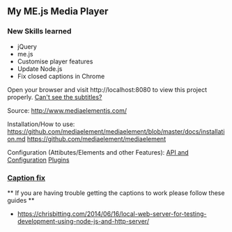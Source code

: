 ## My ME.js Media Player

### New Skills learned
- jQuery
- me.js
- Customise player features
- Update Node.js
- Fix closed captions in Chrome

Open your browser and visit http://localhost:8080 to view this project properly.
[Can't see the subtitles?](#caption-fix)

Source: 
http://www.mediaelementjs.com/

Installation/How to use:
https://github.com/mediaelement/mediaelement/blob/master/docs/installation.md
https://github.com/mediaelement/mediaelement

Configuration (Attibutes/Elements and other Features):
[API and Configuration](https://github.com/mediaelement/mediaelement/blob/master/docs/api.md)
[Plugins](https://github.com/mediaelement/mediaelement-plugins)

### [Caption fix](#caption-fix)
** If you are having trouble getting the captions to work please follow these guides **

- https://chrisbitting.com/2014/06/16/local-web-server-for-testing-development-using-node-js-and-http-server/
